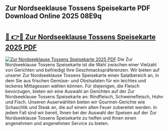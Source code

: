 ## Zur Nordseeklause Tossens Speisekarte PDF Download Online 2025 08E9q

# <h2><a href="http://gc6lu9.nevu.top/?p=Zur+Nordseeklause+Tossens+Speisekarte">🔗 👉🔴 Zur Nordseeklause Tossens Speisekarte 2025 PDF</a></h2>

[![Zur Nordseeklause Tossens Speisekarte 2025 PDF](https://i.imgur.com/dBaPXMq.png)](http://gc6lu9.nevu.top/?p=Zur+Nordseeklause+Tossens+Speisekarte)
Die Zur Nordseeklause Tossens Speisekarte ist die Wahl zwischen einer Vielzahl von Gerichten und befriedigt Ihre Geschmackspräferenzen. Wir bieten auf unserer Zur Nordseeklause Tossens Speisekarte einen Salatbereich an, in dem Sie aus frischen Gemüse- und Obstsalaten für ein leichtes und leckeres Mittagessen wählen können. Für diejenigen, die Fleisch bevorzugen, bieten wir eine Auswahl an Gerichten auf der Zur Nordseeklause Tossens Speisekarte an: Rindfleisch, Schweinefleisch, Huhn und Fisch. Unseren Auserwählten bieten wir Gourmet-Gerichte wie Schaschlik und Steak an, die auf einem alten Feuer zubereitet werden. In jedem Fall sind wir bereit, Ihnen bei der Auswahl der Speisen auf der Zur Nordseeklause Tossens Speisekarte zu helfen und Ihnen einen angenehmen und angenehmen Service zu bieten.
